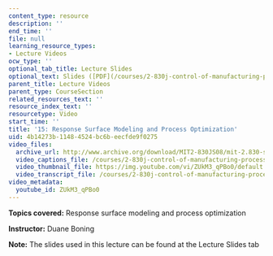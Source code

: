```yaml
---
content_type: resource
description: ''
end_time: ''
file: null
learning_resource_types:
- Lecture Videos
ocw_type: ''
optional_tab_title: Lecture Slides
optional_text: Slides ([PDF](/courses/2-830j-control-of-manufacturing-processes-sma-6303-spring-2008/resources/lecture15))
parent_title: Lecture Videos
parent_type: CourseSection
related_resources_text: ''
resource_index_text: ''
resourcetype: Video
start_time: ''
title: '15: Response Surface Modeling and Process Optimization'
uid: 4b14273b-1148-4524-bc6b-eecfde9f0275
video_files:
  archive_url: http://www.archive.org/download/MIT2-830JS08/mit-2.830-s08-lec15_300k.mp4
  video_captions_file: /courses/2-830j-control-of-manufacturing-processes-sma-6303-spring-2008/4d9dcc54949d5c219ea9ea6a003e2f09_ZUkM3_qPBo0.vtt
  video_thumbnail_file: https://img.youtube.com/vi/ZUkM3_qPBo0/default.jpg
  video_transcript_file: /courses/2-830j-control-of-manufacturing-processes-sma-6303-spring-2008/49bbad6c493580895d9439588f0689b9_ZUkM3_qPBo0.pdf
video_metadata:
  youtube_id: ZUkM3_qPBo0
---
```


**Topics covered:** Response surface modeling and process optimization

**Instructor:** Duane Boning

**Note:** The slides used in this lecture can be found at the Lecture Slides tab



